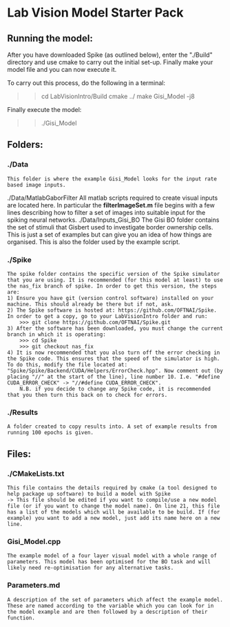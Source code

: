 # Lab Vision Model Starter Pack

## Running the model:

After you have downloaded Spike (as outlined below), enter the "./Build" directory and use cmake to carry out the initial set-up. Finally make your model file and you can now execute it.

To carry out this process, do the following in a terminal:

>> cd LabVisionIntro/Build
>> cmake ../
>> make Gisi_Model -j8

Finally execute the model:
>> ./Gisi_Model


## Folders:

### ./Data
	This folder is where the example Gisi_Model looks for the input rate based image inputs.
./Data/MatlabGaborFilter
	All matlab scripts required to create visual inputs are located here. In particular the __filterImageSet.m__ file begins with a few lines describing how to filter a set of images into suitable input for the spiking neural networks.
./Data/Inputs_Gisi_BO
	The Gisi BO folder contains the set of stimuli that Gisbert used to investigate border ownership cells. This is just a set of examples but can give you an idea of how things are organised. This is also the folder used by the example script.

### ./Spike
	The spike folder contains the specific version of the Spike simulator that you are using. It is recommended (for this model at least) to use the nas_fix branch of spike. In order to get this version, the steps are:
	1) Ensure you have git (version control software) installed on your machine. This should already be there but if not, ask.
	2) The Spike software is hosted at: https://github.com/OFTNAI/Spike. In order to get a copy, go to your LabVisionIntro folder and run:
		>>> git clone https://github.com/OFTNAI/Spike.git
	3) After the software has been downloaded, you must change the current branch in which it is operating:
		>>> cd Spike
		>>> git checkout nas_fix
	4) It is now recommended that you also turn off the error checking in the Spike code. This ensures that the speed of the simulator is high. To do this, modify the file located at: "Spike/Spike/Backend/CUDA/Helpers/ErrorCheck.hpp". Now comment out (by placing "//" at the start of the line), line number 10. I.e. "#define CUDA_ERROR_CHECK" -> "//#define CUDA_ERROR_CHECK".
		N.B. if you decide to change any Spike code, it is recommended that you then turn this back on to check for errors. 

### ./Results
	A folder created to copy results into. A set of example results from running 100 epochs is given.


## Files:

### ./CMakeLists.txt 
	This file contains the details required by cmake (a tool designed to help package up software) to build a model with Spike
	-> This file should be edited if you want to compile/use a new model file (or if you want to change the model name). On line 21, this file has a list of the models which will be available to be build. If (for example) you want to add a new model, just add its name here on a new line.


### Gisi_Model.cpp
	The example model of a four layer visual model with a whole range of parameters. This model has been optimised for the BO task and will likely need re-optimisation for any alternative tasks.

### Parameters.md
	A description of the set of parameters which affect the example model. These are named according to the variable which you can look for in the model example and are then followed by a description of their function.



